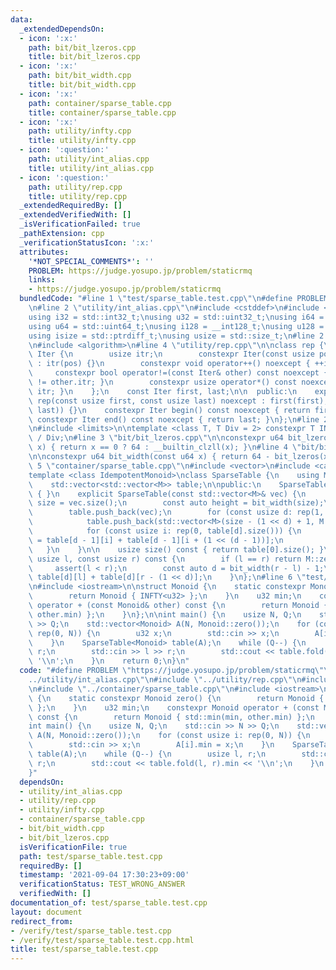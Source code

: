 ```yaml
---
data:
  _extendedDependsOn:
  - icon: ':x:'
    path: bit/bit_lzeros.cpp
    title: bit/bit_lzeros.cpp
  - icon: ':x:'
    path: bit/bit_width.cpp
    title: bit/bit_width.cpp
  - icon: ':x:'
    path: container/sparse_table.cpp
    title: container/sparse_table.cpp
  - icon: ':x:'
    path: utility/infty.cpp
    title: utility/infty.cpp
  - icon: ':question:'
    path: utility/int_alias.cpp
    title: utility/int_alias.cpp
  - icon: ':question:'
    path: utility/rep.cpp
    title: utility/rep.cpp
  _extendedRequiredBy: []
  _extendedVerifiedWith: []
  _isVerificationFailed: true
  _pathExtension: cpp
  _verificationStatusIcon: ':x:'
  attributes:
    '*NOT_SPECIAL_COMMENTS*': ''
    PROBLEM: https://judge.yosupo.jp/problem/staticrmq
    links:
    - https://judge.yosupo.jp/problem/staticrmq
  bundledCode: "#line 1 \"test/sparse_table.test.cpp\"\n#define PROBLEM \"https://judge.yosupo.jp/problem/staticrmq\"\
    \n#line 2 \"utility/int_alias.cpp\"\n#include <cstddef>\n#include <cstdint>\n\n\
    using i32 = std::int32_t;\nusing u32 = std::uint32_t;\nusing i64 = std::int64_t;\n\
    using u64 = std::uint64_t;\nusing i128 = __int128_t;\nusing u128 = __uint128_t;\n\
    using isize = std::ptrdiff_t;\nusing usize = std::size_t;\n#line 2 \"utility/rep.cpp\"\
    \n#include <algorithm>\n#line 4 \"utility/rep.cpp\"\n\nclass rep {\n    struct\
    \ Iter {\n        usize itr;\n        constexpr Iter(const usize pos) noexcept\
    \ : itr(pos) {}\n        constexpr void operator++() noexcept { ++itr; }\n   \
    \     constexpr bool operator!=(const Iter& other) const noexcept { return itr\
    \ != other.itr; }\n        constexpr usize operator*() const noexcept { return\
    \ itr; }\n    };\n    const Iter first, last;\n\n  public:\n    explicit constexpr\
    \ rep(const usize first, const usize last) noexcept : first(first), last(std::max(first,\
    \ last)) {}\n    constexpr Iter begin() const noexcept { return first; }\n   \
    \ constexpr Iter end() const noexcept { return last; }\n};\n#line 2 \"utility/infty.cpp\"\
    \n#include <limits>\n\ntemplate <class T, T Div = 2> constexpr T INFTY = std::numeric_limits<T>::max()\
    \ / Div;\n#line 3 \"bit/bit_lzeros.cpp\"\n\nconstexpr u64 bit_lzeros(const u64\
    \ x) { return x == 0 ? 64 : __builtin_clzll(x); }\n#line 4 \"bit/bit_width.cpp\"\
    \n\nconstexpr u64 bit_width(const u64 x) { return 64 - bit_lzeros(x); }\n#line\
    \ 5 \"container/sparse_table.cpp\"\n#include <vector>\n#include <cassert>\n\n\
    template <class IdempotentMonoid>\nclass SparseTable {\n    using M = IdempotentMonoid;\n\
    \    std::vector<std::vector<M>> table;\n\npublic:\n    SparseTable(): SparseTable(std::vector<M>())\
    \ { }\n    explicit SparseTable(const std::vector<M>& vec) {\n        const auto\
    \ size = vec.size();\n        const auto height = bit_width(size);\n        table.reserve(height);\n\
    \        table.push_back(vec);\n        for (const usize d: rep(1, height)) {\n\
    \            table.push_back(std::vector<M>(size - (1 << d) + 1, M::zero()));\n\
    \            for (const usize i: rep(0, table[d].size())) {\n                table[d][i]\
    \ = table[d - 1][i] + table[d - 1][i + (1 << (d - 1))];\n            }\n     \
    \   }\n    }\n\n    usize size() const { return table[0].size(); }\n\n    M fold(const\
    \ usize l, const usize r) const {\n        if (l == r) return M::zero();\n   \
    \     assert(l < r);\n        const auto d = bit_width(r - l) - 1;\n        return\
    \ table[d][l] + table[d][r - (1 << d)];\n    }\n};\n#line 6 \"test/sparse_table.test.cpp\"\
    \n#include <iostream>\n\nstruct Monoid {\n    static constexpr Monoid zero() {\n\
    \        return Monoid { INFTY<u32> };\n    }\n    u32 min;\n    constexpr Monoid\
    \ operator + (const Monoid& other) const {\n        return Monoid { std::min(min,\
    \ other.min) };\n    }\n};\n\nint main() {\n    usize N, Q;\n    std::cin >> N\
    \ >> Q;\n    std::vector<Monoid> A(N, Monoid::zero());\n    for (const usize i:\
    \ rep(0, N)) {\n        u32 x;\n        std::cin >> x;\n        A[i].min = x;\n\
    \    }\n    SparseTable<Monoid> table(A);\n    while (Q--) {\n        usize l,\
    \ r;\n        std::cin >> l >> r;\n        std::cout << table.fold(l, r).min <<\
    \ '\\n';\n    }\n    return 0;\n}\n"
  code: "#define PROBLEM \"https://judge.yosupo.jp/problem/staticrmq\"\n#include \"\
    ../utility/int_alias.cpp\"\n#include \"../utility/rep.cpp\"\n#include \"../utility/infty.cpp\"\
    \n#include \"../container/sparse_table.cpp\"\n#include <iostream>\n\nstruct Monoid\
    \ {\n    static constexpr Monoid zero() {\n        return Monoid { INFTY<u32>\
    \ };\n    }\n    u32 min;\n    constexpr Monoid operator + (const Monoid& other)\
    \ const {\n        return Monoid { std::min(min, other.min) };\n    }\n};\n\n\
    int main() {\n    usize N, Q;\n    std::cin >> N >> Q;\n    std::vector<Monoid>\
    \ A(N, Monoid::zero());\n    for (const usize i: rep(0, N)) {\n        u32 x;\n\
    \        std::cin >> x;\n        A[i].min = x;\n    }\n    SparseTable<Monoid>\
    \ table(A);\n    while (Q--) {\n        usize l, r;\n        std::cin >> l >>\
    \ r;\n        std::cout << table.fold(l, r).min << '\\n';\n    }\n    return 0;\n\
    }"
  dependsOn:
  - utility/int_alias.cpp
  - utility/rep.cpp
  - utility/infty.cpp
  - container/sparse_table.cpp
  - bit/bit_width.cpp
  - bit/bit_lzeros.cpp
  isVerificationFile: true
  path: test/sparse_table.test.cpp
  requiredBy: []
  timestamp: '2021-09-04 17:30:23+09:00'
  verificationStatus: TEST_WRONG_ANSWER
  verifiedWith: []
documentation_of: test/sparse_table.test.cpp
layout: document
redirect_from:
- /verify/test/sparse_table.test.cpp
- /verify/test/sparse_table.test.cpp.html
title: test/sparse_table.test.cpp
---
```

